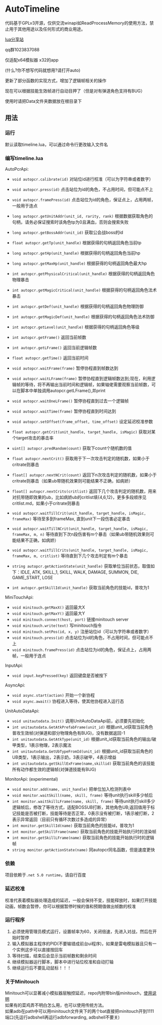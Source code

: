 # AutoTimeline

代码基于GPLv3开源，仅供交流winapi如ReadProcessMemory的使用方法，禁止用于其他用途以及任何形式的商业用途。

[lua分享站](http://pcr.youtobechina.com/)  

qq群1023837088

仅适配x64模拟器 x32的app

(什么?你不想写代码就想用?请打开auto)  

更新了部分函数的实现方式，增加了逻辑帧相关的操作  

现在可以根据技能生效帧进行自动目押了（但是对有弹道角色支持有BUG） 

使用时请把Data文件夹数据放在根目录下

## 用法

### 运行

默认读取timeline.lua，可以通过命令行更改输入文件名

### 编写timeline.lua

AutoPcrApi:

- `void autopcr.calibrate(id)` 对站位id进行校准（可以为字符串或者数字）
- `void autopcr.press(id)` 点击站位为id的角色，不占用时间，但可能点不上
- `void autopcr.framePress(id)` 点击站位为id的角色，保证点上，占用两帧，一般用于连点

- `long autopcr.getUnitAddr(unit_id, rarity, rank)` 根据数据获取角色的句柄，请务必保证搜索时该角色tp为0且满血，否则会搜索失败
- `long autopcr.getBossAddr(unit_id)` 获取公会战boss的id
- `float autopcr.getTp(unit_handle)` 根据获得的句柄返回角色当前tp
- `long autopcr.getHp(unit_handle)` 根据获得的句柄返回角色当前hp
- `long autopcr.getMaxHp(unit_handle)` 根据获得的句柄返回角色最大hp
- `int autopcr.getPhysicalCritical(unit_handle)` 根据获得的句柄返回角色物理暴击
- `int autopcr.getMagicCritical(unit_handle)` 根据获得的句柄返回角色法术暴击
- `int autopcr.getDef(unit_handle)` 根据获得的句柄返回角色物理防御
- `int autopcr.getMagicDef(unit_handle)` 根据获得的句柄返回角色法术防御
- `int autopcr.getLevel(unit_handle)` 根据获得的句柄返回角色等级

- `int autopcr.getFrame()` 返回当前帧数
- `int autopcr.getLFrame()` 返回当前逻辑帧数
- `float autopcr.getTime()` 返回当前时间
- `void autopcr.waitFrame(frame)` 暂停协程直到帧数达到
- `void autopcr.waitLFrame(frame)` 暂停协程直到逻辑帧数达到;现在，利用逻辑帧的等待，将不再输出当前时间和逻辑帧，如果轴佬需要观察当前帧数，可以在脚本中单独调用autopcr.getLFrame(),并print
- `void autopcr.waitOneLFrame()` 暂停协程直到过去一个逻辑帧
- `void autopcr.waitTime(frame)` 暂停协程直到时间达到

- `void autopcr.setOffset(frame_offset, time_offset)` 设定延迟校准参数
- `float autopcr.getCrit(unit_handle, target_handle, isMagic)` 获取对某个target攻击的暴击率
- `uint[] autopcr.predRandom(count)` 获取下count个随机数的值

- `float autopcr.nextCrit()` 获取用于下一次攻击判定的随机数，如果小于critrate则暴击
- `float[] autopcr.nextNCrit(count)` 返回下n次攻击判定的随机数，如果小于critrate则暴击（如果ub带随机效果则可能结果不正确，如病娇）
- `float[] autopcr.nextCrits(critlist)` 返回下几个攻击判定的随机数，用来对抗带随即效果的ub，比如病娇ub的critlist填{4,6,12}，更多多段顺序见critlist.md，如果小于critrate则暴击

- `void autopcr.waitTillCrit(unit_handle, target_handle, isMagic, frameMax)` 等待至多到frameMax, 直到unit下一段伤害必定暴击
- `void autopcr.waitTillNCrit(unit_handle, target_handle, isMagic, frameMax, m, n)` 等待直到下次n段伤害有m个暴击（如果ub带随机效果则可能结果不正确，如病娇）
- `void autopcr.waitTillCrits(unit_handle, target_handle, isMagic, frameMax, m, critlist)` 等待直到下几个攻击判定有m个暴击
- `string autopcr.getActionState(unit_handle)` 获取单位当前状态，取值如下：IDLE, ATK, SKILL_1, SKILL, WALK, DAMAGE, SUMMON, DIE, GAME_START, LOSE
- `int autopcr.getSkillId(unit_handle)` 获取当前角色的技能id，普攻为1

MiniTouchApi:

- `void minitouch.getMaxX()` 返回最大X
- `void minitouch.getMaxY()` 返回最大Y
- `void minitouch.connect(host, port)` 链接minitouch server
- `void minitouch.write(text)` 写minitouch指令
- `void minitouch.setPos(id, x, y)` 注册站位id（可以为字符串或者数字）
- `void minitouch.press(id)` 点击站位为id的角色，不占用时间，但可能点不上
- `void minitouch.framePress(id)` 点击站位为id的角色，保证点上，占用两帧，一般用于连点

InputApi:

- `void input.keyPressed(key)` 返回键盘是否被按下

AsyncApi:

- `void async.start(action)` 开始一个新协程
- `void async.await()` 协程进入等待，使其他协程进入运行态

UnitAutoDataApi:

- `void unitautodata.Init()` 调用UnitAutoDataApi前，必须要先初始化
- `int unitautodata.GetAtkPrefabFrame(unit_id)` 根据unit_id获取当前角色普攻生效帧(对弹道和部分物理角色有BUG)，没有数据返回-1
- `int unitautodata.GetAtkType(unit_id)` 根据unit_id获取当前角色的输出/破甲类型，1表示物理，2表示魔法
- `int unitautodata.GetUbTypeFromId(unit_id)` 根据unit_id获取当前角色的UB类型，1表示输出，2表示奶，3表示破甲，4表示增益
- `int unitautodata.getSkillExFrame(name,skillid)` 获取当前角色的该技能所有动作都生效的逻辑帧(对弹道技能有BUG)

MonitorApi: (experimental)

- `void monitor.add(name, unit_handle)` 把单位加入检测列表中
- `void monitor.waitSkill(name, skill, frame)` 等待unit执行skill多少帧后
- `int monitor.waitSkillLFrame(name, skill, frame)` 等待unit执行skill多少逻辑帧后，修改了等待方式，适配BOSSUB打断，其他角色UB;返回值用于标记技能是否被打断，技能等待是否正常，0表示没有被打断，1表示被打断，2表示异常返回（目前只有循环次数过多造成的异常）
- `int monitor.getSkillId(name)` 获取当前角色的技能id，普攻为1
- `int monitor.getSkillFrame(name)` 获取当前角色的技能开始执行时的渲染帧
- `int monitor.getSkillLFrame(name)` 获取当前角色的技能开始执行时的逻辑帧
- `string monitor.getActionState(name)` 同autopcr同名函数，但是速度更快

### 依赖

项目依赖于`.net 5.0 runtime`，请自行百度

### 延迟校准

校准代表着模拟器处理造成的延迟，一般会保持不变，技能释放时，如果打开技能动画，帧数会暂停，你可以根据暂停时候的值和预期值做出帧数的校准

### 运行程序

1. 必须使用管理员模式运行，设置帧率为60，关闭倍速，先进入对战，然后在开始时暂停
3. 输入模拟器主程序的PID(不要输错成前台ui程序)，如果是雷电模拟器且只有一个实例这步可以直接按回车
4. 等待扫描，结束后会显示当前帧数和剩余时间
5. 继续模拟器运行脚本，脚本中进行站位校准和自动打轴
6. 继续运行后不要乱动鼠标！！！

### 关于Minitouch

Minitouch可以显著减小模拟器层触控延迟，repo内附带bin版minitouch，[使用说明](https://github.com/DeviceFarmer/minitouch)  
如果有的菜鸡弄不明白怎么用，也可以使用传统方法。  
如果adb在path中可以用minitouch文件夹下的两个bat直接把minitouch开到1111端口(先运行adbshell再运行adbforwarding, adbshell不要关)

